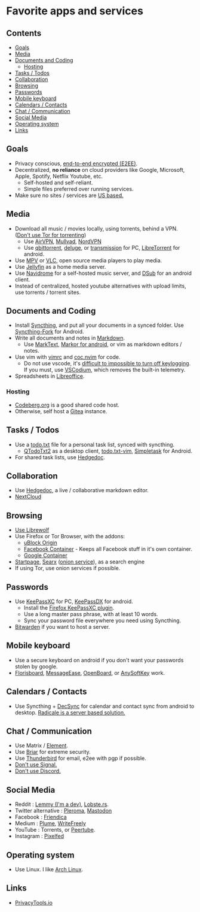 # Favorite apps and services

## Contents

<!-- toc -->

- [Goals](#goals)
- [Media](#media)
- [Documents and Coding](#documents-and-coding)
  - [Hosting](#hosting)
- [Tasks / Todos](#tasks--todos)
- [Collaboration](#collaboration)
- [Browsing](#browsing)
- [Passwords](#passwords)
- [Mobile keyboard](#mobile-keyboard)
- [Calendars / Contacts](#calendars--contacts)
- [Chat / Communication](#chat--communication)
- [Social Media](#social-media)
- [Operating system](#operating-system)
- [Links](#links)

<!-- tocstop -->

## Goals

- Privacy conscious, [end-to-end encrypted (E2EE)](https://en.wikipedia.org/wiki/End-to-end_encryption).
- Decentralized, **no reliance** on cloud providers like Google, Microsoft, Apple, Spotify, Netflix Youtube, etc.
  - Self-hosted and self-reliant.
  - Simple files preferred over running services.
- Make sure no sites / services are [US based.](https://www.privacytools.io/providers/#ukusa)

## Media

- Download all music / movies locally, using torrents, behind a VPN. ([Don't use Tor for torrenting](https://blog.torproject.org/bittorrent-over-tor-isnt-good-idea))
  - Use [AirVPN](https://airvpn.org/), [Mullvad](https://mullvad.net/), [NordVPN](https://nordvpn.com/)
  - Use [qbittorrent](https://www.qbittorrent.org/), [deluge](https://www.deluge-torrent.org/), or [transmission](https://transmissionbt.com/) for PC, [LibreTorrent](https://github.com/proninyaroslav/libretorrent) for android.
- Use [MPV](https://mpv.io/) or [VLC](https://www.videolan.org/vlc/download-windows.html), open source media players to play media.
- Use [Jellyfin](https://github.com/jellyfin/jellyfin) as a home media server.
- Use [Navidrome](https://github.com/deluan/navidrome) for a self-hosted music server, and [DSub](https://github.com/daneren2005/Subsonic) for an android client.
- Instead of centralized, hosted youtube alternatives with upload limits, use torrents / torrent sites.

## Documents and Coding

- Install [Syncthing](https://syncthing.net/), and put all your documents in a synced folder. Use [Syncthing-Fork](https://github.com/Catfriend1/syncthing-android) for Android.
- Write all documents and notes in [Markdown](https://github.com/adam-p/markdown-here/wiki/Markdown-Cheatsheet).
  - Use [MarkText](https://marktext.github.io/website/), [Markor for android](https://github.com/gsantner/markor), or vim as markdown editors / notes.
- Use vim with [vimrc](https://github.com/amix/vimrc) and [coc.nvim](https://github.com/neoclide/coc.nvim) for code.
  - Do not use vscode, it's [difficult to impossible to turn off keylogging](https://stackoverflow.com/questions/40451596/visual-studio-code-still-accessing-internet-after-update-and-telemetry-was-disab). If you must, use [VSCodium](https://github.com/VSCodium/vscodium#why-does-this-exist), which removes the built-in telemetry.
- Spreadsheets in [Libreoffice](https://www.libreoffice.org/).

### Hosting

- [Codeberg.org](https://codeberg.org) is a good shared code host.
- Otherwise, self host a [Gitea](https://gitea.io/) instance.

## Tasks / Todos

- Use a [todo.txt](http://todotxt.org/) file for a personal task list, synced with syncthing.
  - [QTodoTxt2](https://github.com/QTodoTxt/QTodoTxt2) as a desktop client, [todo.txt-vim](https://github.com/freitass/todo.txt-vim), [Simpletask](https://f-droid.org/en/packages/nl.mpcjanssen.simpletask/) for Android.
- For shared task lists, use [Hedgedoc](https://hedgedoc.org/).

## Collaboration

- Use [Hedgedoc](https://hedgedoc.org/), a live / collaborative markdown editor.
- [NextCloud](https://nextcloud.com/)

## Browsing

- [Use Librewolf](https://librewolf.net/)
- Use Firefox or Tor Browser, with the addons:
  - [uBlock Origin](https://addons.mozilla.org/en-US/firefox/addon/ublock-origin/)
  - [Facebook Container](https://addons.mozilla.org/en-US/firefox/addon/facebook-container) - Keeps all Facebook stuff in it's own container.
  - [Google Container](https://addons.mozilla.org/en-US/firefox/addon/google-container/)
- [Startpage](https://www.startpage.com/), [Searx](https://searx.me/) ([onion service](http://searchb5a7tmimez.onion/)), as a search engine
- If using Tor, use onion services if possible.

## Passwords

- Use [KeePassXC](https://keepassxc.org/) for PC, [KeePassDX](https://www.keepassdx.com/) for android.
  - Install the [Firefox KeePassXC plugin](https://addons.mozilla.org/en-US/firefox/addon/keepassxc-browser/).
  - Use a long master pass phrase, with at least 10 words.
  - Sync your password file everywhere you need using Syncthing.
- [Bitwarden](https://bitwarden.com/) if you want to host a server.

## Mobile keyboard

- Use a secure keyboard on android if you don't want your passwords stolen by google.
- [Florisboard](https://github.com/florisboard/florisboard), [MessageEase](https://play.google.com/store/apps/details?id=com.exideas.mekb&hl=en_US&gl=US), [OpenBoard](https://f-droid.org/en/packages/org.dslul.openboard.inputmethod.latin/), or [AnySoftKey](https://anysoftkeyboard.github.io/) work.

## Calendars / Contacts

- Use Syncthing + [DecSync](https://github.com/39aldo39/DecSync) for calendar and contact sync from android to desktop. [Radicale is a server based solution. ](https://radicale.org/)

## Chat / Communication

- Use Matrix / [Element](https://element.io/).
- Use [Briar](https://briarproject.org/) for extreme security.
- Use [Thunderbird](https://www.thunderbird.net/en-US/) for email, e2ee with pgp if possible.
- [Don't use Signal.](why_not_signal.md)
- [Don't use Discord.](https://spyware.neocities.org/articles/discord)

## Social Media

- Reddit : [Lemmy (I'm a dev)](https://github.com/LemmyNet/lemmy), [Lobste.rs](https://github.com/lobsters/lobsters).
- Twitter alternative : [Pleroma](https://pleroma.social/), [Mastodon](https://mastodon.social/)
- Facebook : [Friendica](https://friendi.ca/)
- Medium : [Plume](https://github.com/Plume-org/Plume), [WriteFreely](https://github.com/writeas/writefreely)
- YouTube : Torrents, or [Peertube](https://github.com/Chocobozzz/PeerTube).
- Instagram : [Pixelfed](https://pixelfed.org/)

## Operating system

- Use Linux. I like [Arch Linux](https://archlinux.org/).

## Links

- [PrivacyTools.io](https://www.privacytools.io/)
